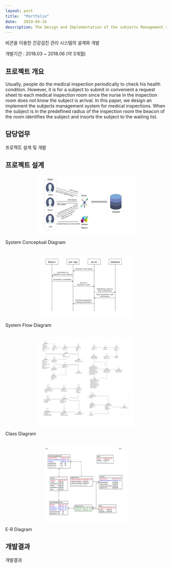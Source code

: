 ```yaml
---
layout: post
title:  "Portfolio"
date:   2019-04-16
description: The Design and Implementation of the subjects Management system for Medical Inspections
---
```


<p class="intro">비콘을 이용한 건강검진 관리 시스템의 설계와 개발</p>
개발기간 : 2018.03 ~ 2018.06 (약 3개월) 

## 프로젝트 개요

Usually, people do the medical inspection periodically to check his health condition. However, it is for a subject to submit in convenient a request sheet to each medical inspection room since the nurse in the inspection room does not know the subject is arrival. In this paper, we design an implement the subjects management system for medical inspections. When the subject is in the predefined radius of the inspection room the beacon of the room identifies the subject and insorts the subject to the waiting list.

## 담당업무
<p> 프로젝트 설계 및 개발 </p>

## 프로젝트 설계

<img src="/assets/img/conceptual.jpg"
     alt=""
     style="display: block; margin:auto;" />
<p> System Conceptual Diagram</p>
<br>
<img src="/assets/img/flow.jpg"
     alt=""
     style="display: block; margin:auto;" />
<p> System Flow Diagram</p>
<br>
<img src="/assets/img/class.jpg"
     alt=""
     style="display: block; margin:auto;" />
<p> Class Diagram</p>
<br>
<img src="/assets/img/er.jpg"
     alt=""
     style="display: block; margin:auto;" />
<p>E-R Diagram</p>

## 개발결과 
<p> 개발결과 </p>

